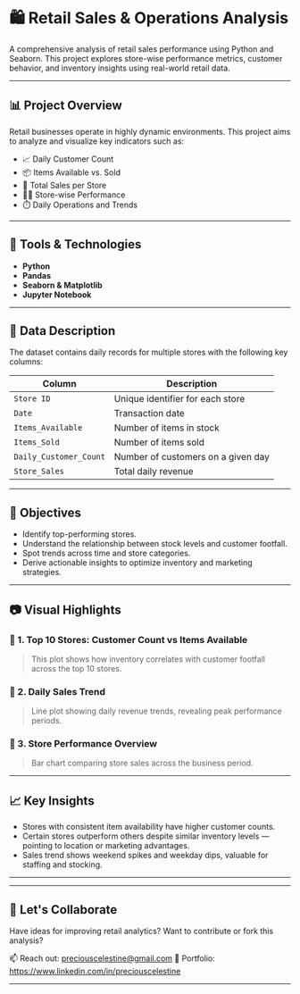 # 🛍️ Retail Sales & Operations Analysis

A comprehensive analysis of retail sales performance using Python and Seaborn. This project explores store-wise performance metrics, customer behavior, and inventory insights using real-world retail data.

---

## 📊 Project Overview

Retail businesses operate in highly dynamic environments. This project aims to analyze and visualize key indicators such as:

- 📈 Daily Customer Count
- 📦 Items Available vs. Sold
- 🧾 Total Sales per Store
- 🧍‍♂️ Store-wise Performance
- ⏱️ Daily Operations and Trends

---

## 🧰 Tools & Technologies

- **Python**
- **Pandas**
- **Seaborn & Matplotlib**
- **Jupyter Notebook**

---

## 📂 Data Description

The dataset contains daily records for multiple stores with the following key columns:

| Column | Description |
|--------|-------------|
| `Store ID` | Unique identifier for each store |
| `Date` | Transaction date |
| `Items_Available` | Number of items in stock |
| `Items_Sold` | Number of items sold |
| `Daily_Customer_Count` | Number of customers on a given day |
| `Store_Sales` | Total daily revenue |

---

## 📌 Objectives

- Identify top-performing stores.
- Understand the relationship between stock levels and customer footfall.
- Spot trends across time and store categories.
- Derive actionable insights to optimize inventory and marketing strategies.

---

## 📷 Visual Highlights

### 🔹 1. Top 10 Stores: Customer Count vs Items Available



> This plot shows how inventory correlates with customer footfall across the top 10 stores.

### 🔹 2. Daily Sales Trend



> Line plot showing daily revenue trends, revealing peak performance periods.

### 🔹 3. Store Performance Overview



> Bar chart comparing store sales across the business period.

---

## 📈 Key Insights

- Stores with consistent item availability have higher customer counts.
- Certain stores outperform others despite similar inventory levels — pointing to location or marketing advantages.
- Sales trend shows weekend spikes and weekday dips, valuable for staffing and stocking.

---



---

## 🤝 Let's Collaborate

Have ideas for improving retail analytics? Want to contribute or fork this analysis?

📫 Reach out: preciouscelestine@gmail.com
📍 Portfolio: https://www.linkedin.com/in/preciouscelestine

---



